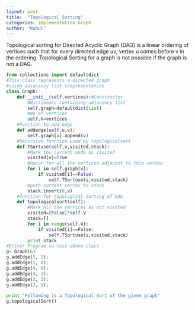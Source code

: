 ```yaml
---
layout: post
title:  "Topological Sorting"
categories: implementation Graph
author: "Rahul"
---
```

Topological sorting for Directed Acyclic Graph (DAG) is a linear ordering of vertices such that for every directed edge uv, 
vertex u comes before v in the ordering. 
Topological Sorting for a graph is not possible if the graph is not a DAG.

```python
from collections import defaultdict
#This class represents a directed graph 
#using adjacency list trepresentation
class Graph:
	def __init__(self,vertices):#Constructor
		#Dictionary containing adjacency list
		self.graph=defaultdict(list)
		#No of vertices
		self.V=vertices
	#Function to add edge
	def addedge(self,u,v):
		self.graph[u].append(v)
	#Recursive function used by topologicalsort
	def TSortuse(self,v,visited,stack):
		#Mark thw current node as visited
		visited[v]=True
		#Recur for all the vertices adjacent to this vertex
		for i in self.graph[v]:
			if visited[i]==False:
				self.TSortuse(i,visited,stack)
		#push current vertex to stack
		stack.insert(0,v)
	#function for topological sorting of DAG
	def topologicalsort(self):
		#Mark all the vertices as not visited
		visited=[False]*self.V
		stack=[]
		for i in range(self.V):
			if visited[i]==False:
				self.TSortuse(i,visited,stack)
		print stack
#Driver Program to test above class
g= Graph(6)
g.addEdge(5, 2);
g.addEdge(5, 0);
g.addEdge(4, 0);
g.addEdge(4, 1);
g.addEdge(2, 3);
g.addEdge(3, 1);
 
print "Following is a Topological Sort of the given graph"
g.topologicalSort()



```
